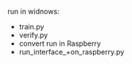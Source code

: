 run in widnows:
- train.py
- verify.py  
- convert
run in Raspberry 
- run_interface_+on_raspberry.py